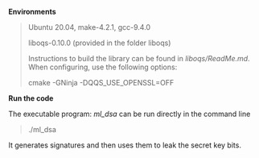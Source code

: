 **Environments**

> Ubuntu 20.04, make-4.2.1, gcc-9.4.0
>
> liboqs-0.10.0 (provided in the folder liboqs)
>
> Instructions to build the library can be found in _liboqs/ReadMe.md_. When configuring, use the following options: 
>
> cmake -GNinja -DQQS_USE_OPENSSL=OFF 

**Run the code**

The executable program: *ml_dsa* can be run directly in the command line

> ./ml_dsa

It generates signatures and then uses them to leak the secret key bits.

